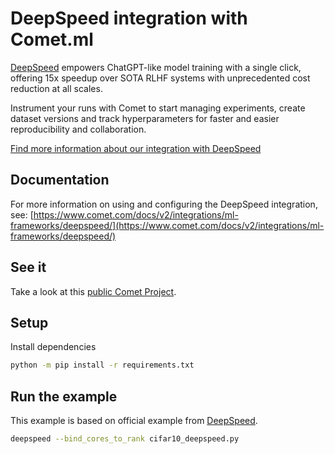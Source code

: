 # DeepSpeed integration with Comet.ml

[DeepSpeed](https://github.com/microsoft/DeepSpeed) empowers ChatGPT-like model training with a single click, offering 15x speedup over SOTA RLHF systems with unprecedented cost reduction at all scales.

Instrument your runs with Comet to start managing experiments, create dataset versions and track hyperparameters for faster and easier reproducibility and collaboration.

[Find more information about our integration with DeepSpeed](https://www.comet.ml/docs/v2/integrations/ml-frameworks/deepspeed/)

## Documentation

For more information on using and configuring the DeepSpeed integration, see: [https://www.comet.com/docs/v2/integrations/ml-frameworks/deepspeed/](https://www.comet.com/docs/v2/integrations/ml-frameworks/deepspeed/)

## See it

Take a look at this [public Comet Project](https://www.comet.com/examples/comet-example-deepspeed-cifar/).

## Setup

Install dependencies

```bash
python -m pip install -r requirements.txt
```

## Run the example

This example is based on official example from [DeepSpeed](https://github.com/microsoft/DeepSpeedExamples/tree/master/training/cifar).


```bash
deepspeed --bind_cores_to_rank cifar10_deepspeed.py
```
